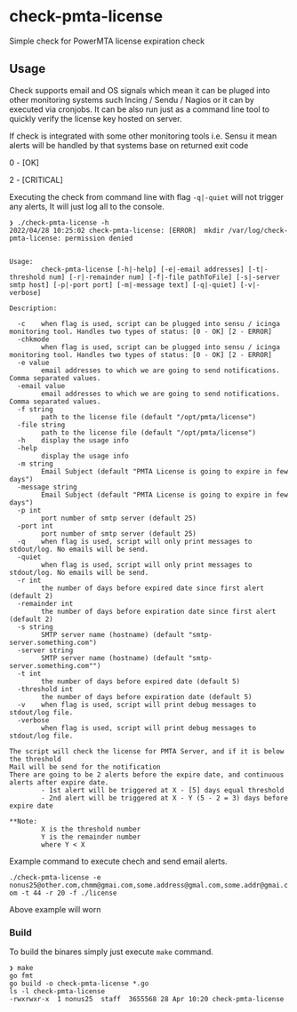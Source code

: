 
# check-pmta-license
Simple check for PowerMTA license expiration check

## Usage

Check supports email and OS signals which mean it can be pluged into other monitoring systems such Incing / Sendu / Nagios or it can by executed via cronjobs. 
It can be also run just as a command line tool to quickly verify the license key hosted on server.

If check is integrated with some other monitoring tools i.e. Sensu it mean alerts will be handled by that systems base on returned exit code

0 - [OK]

2 - [CRITICAL]

Executing the check from command line with flag `-q|-quiet` will not trigger any alerts, It will just log all to the console. 

```shell
❯ ./check-pmta-license -h
2022/04/28 10:25:02 check-pmta-license: [ERROR]  mkdir /var/log/check-pmta-license: permission denied


Usage: 
        check-pmta-license [-h|-help] [-e|-email addresses] [-t|-threshold num] [-r|-remainder num] [-f|-file pathToFile] [-s|-server smtp host] [-p|-port port] [-m|-message text] [-q|-quiet] [-v|-verbose]

Description:

  -c    when flag is used, script can be plugged into sensu / icinga monitoring tool. Handles two types of status: [0 - OK] [2 - ERROR]
  -chkmode
        when flag is used, script can be plugged into sensu / icinga monitoring tool. Handles two types of status: [0 - OK] [2 - ERROR]
  -e value
        email addresses to which we are going to send notifications. Comma separated values.
  -email value
        email addresses to which we are going to send notifications. Comma separated values.
  -f string
        path to the license file (default "/opt/pmta/license")
  -file string
        path to the license file (default "/opt/pmta/license")
  -h    display the usage info
  -help
        display the usage info
  -m string
        Email Subject (default "PMTA License is going to expire in few days")
  -message string
        Email Subject (default "PMTA License is going to expire in few days")
  -p int
        port number of smtp server (default 25)
  -port int
        port number of smtp server (default 25)
  -q    when flag is used, script will only print messages to stdout/log. No emails will be send.
  -quiet
        when flag is used, script will only print messages to stdout/log. No emails will be send.
  -r int
        the number of days before expired date since first alert (default 2)
  -remainder int
        the number of days before expiration date since first alert (default 2)
  -s string
        SMTP server name (hostname) (default "smtp-server.something.com")
  -server string
        SMTP server name (hostname) (default "smtp-server.something.com"")
  -t int
        the number of days before expired date (default 5)
  -threshold int
        the number of days before expiration date (default 5)
  -v    when flag is used, script will print debug messages to stdout/log file.
  -verbose
        when flag is used, script will print debug messages to stdout/log file.

The script will check the license for PMTA Server, and if it is below the threshold
Mail will be send for the notification
There are going to be 2 alerts before the expire date, and continuous alerts after expire date.
        - 1st alert will be triggered at X - [5] days equal threshold
        - 2nd alert will be triggered at X - Y (5 - 2 = 3) days before expire date

**Note: 
        X is the threshold number
        Y is the remainder number
        where Y < X
```

Example command to execute chech and send email alerts.

`./check-pmta-license -e nonus25@other.com,chmm@gmai.com,some.address@gmal.com,some.addr@gmai.com -t 44 -r 20 -f ./license`

Above example will worn 



### Build

To build the binares simply just execute `make` command.

```shell
❯ make
go fmt
go build -o check-pmta-license *.go
ls -l check-pmta-license
-rwxrwxr-x  1 nonus25  staff  3655568 28 Apr 10:20 check-pmta-license
```
